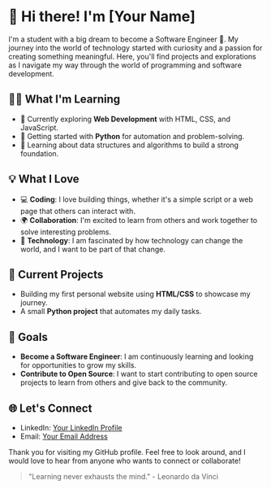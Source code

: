 # 👋 Hi there! I'm [Your Name]

I'm a student with a big dream to become a Software Engineer 🚀. My journey into the world of technology started with curiosity and a passion for creating something meaningful. Here, you'll find projects and explorations as I navigate my way through the world of programming and software development.

## 👨‍💻 What I'm Learning
- 🌱 Currently exploring **Web Development** with HTML, CSS, and JavaScript.
- 🤖 Getting started with **Python** for automation and problem-solving.
- 📘 Learning about data structures and algorithms to build a strong foundation.

## 💡 What I Love
- 💻 **Coding**: I love building things, whether it's a simple script or a web page that others can interact with.
- 🌍 **Collaboration**: I'm excited to learn from others and work together to solve interesting problems.
- 🚀 **Technology**: I am fascinated by how technology can change the world, and I want to be part of that change.

## 🔭 Current Projects
- Building my first personal website using **HTML/CSS** to showcase my journey.
- A small **Python project** that automates my daily tasks.

## 🎯 Goals
- **Become a Software Engineer**: I am continuously learning and looking for opportunities to grow my skills.
- **Contribute to Open Source**: I want to start contributing to open source projects to learn from others and give back to the community.

## 🌐 Let's Connect
- LinkedIn: [Your LinkedIn Profile](https://www.linkedin.com/)
- Email: [Your Email Address](mailto:your.email@example.com)

Thank you for visiting my GitHub profile. Feel free to look around, and I would love to hear from anyone who wants to connect or collaborate!

> "Learning never exhausts the mind." - Leonardo da Vinci


